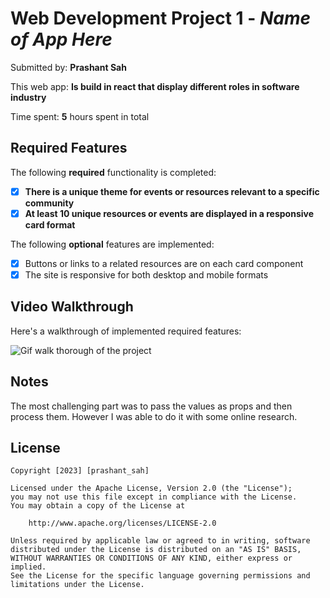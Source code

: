 # Web Development Project 1 - *Name of App Here*

Submitted by: **Prashant Sah**

This web app: **Is build in react that display different roles in software industry**

Time spent: **5** hours spent in total

## Required Features

The following **required** functionality is completed:

- [x] **There is a unique theme for events or resources relevant to a specific community**
- [x] **At least 10 unique resources or events are displayed in a responsive card format**

The following **optional** features are implemented:

- [x] Buttons or links to a related resources are on each card component
- [x] The site is responsive for both desktop and mobile formats

## Video Walkthrough

Here's a walkthrough of implemented required features:

![Gif walk thorough of the project](src/assets/rec1-gif.gif)

## Notes

The most challenging part was to pass the values as props and then process them. However I was able to do it with some online research.

## License

    Copyright [2023] [prashant_sah]

    Licensed under the Apache License, Version 2.0 (the "License");
    you may not use this file except in compliance with the License.
    You may obtain a copy of the License at

        http://www.apache.org/licenses/LICENSE-2.0

    Unless required by applicable law or agreed to in writing, software
    distributed under the License is distributed on an "AS IS" BASIS,
    WITHOUT WARRANTIES OR CONDITIONS OF ANY KIND, either express or implied.
    See the License for the specific language governing permissions and
    limitations under the License.